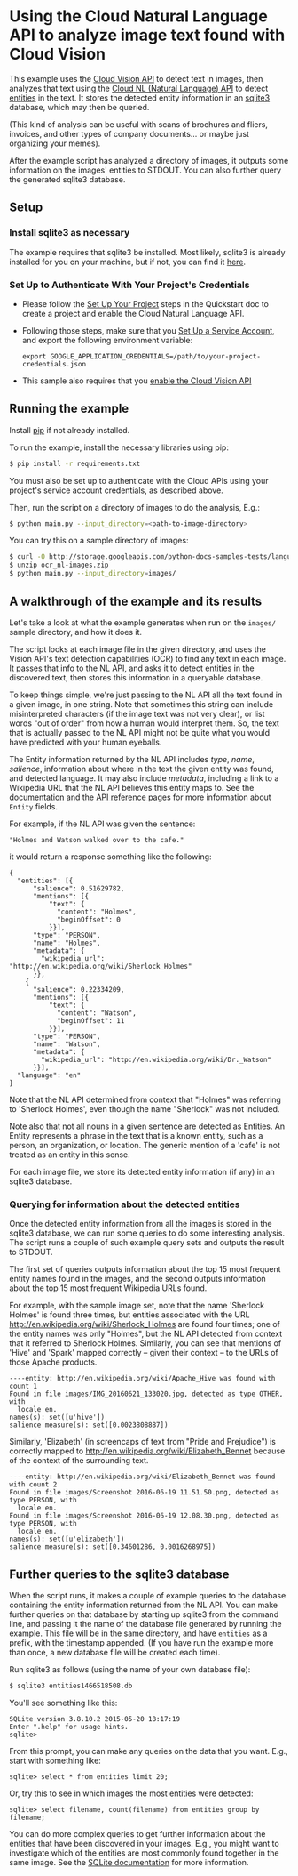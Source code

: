 
# Using the Cloud Natural Language API to analyze image text found with Cloud Vision

This example uses the [Cloud Vision API](https://cloud.google.com/vision/) to
detect text in images, then analyzes that text using the [Cloud NL (Natural
Language) API](https://cloud.google.com/natural-language/) to detect
[entities](https://cloud.google.com/natural-language/docs/basics#entity_analysis)
in the text. It stores the detected entity
information in an [sqlite3](https://www.sqlite.org) database, which may then be
queried.

(This kind of analysis can be useful with scans of brochures and fliers,
invoices, and other types of company documents... or maybe just organizing your
memes).

After the example script has analyzed a directory of images, it outputs some
information on the images' entities to STDOUT. You can also further query
the generated sqlite3 database.

## Setup

### Install sqlite3 as necessary

The example requires that sqlite3 be installed. Most likely, sqlite3 is already
installed for you on your machine, but if not, you can find it
[here](https://www.sqlite.org/download.html).

### Set Up to Authenticate With Your Project's Credentials

* Please follow the [Set Up Your Project](https://cloud.google.com/natural-language/docs/getting-started#set_up_your_project)
steps in the Quickstart doc to create a project and enable the
Cloud Natural Language API.
* Following those steps, make sure that you [Set Up a Service
  Account](https://cloud.google.com/natural-language/docs/common/auth#set_up_a_service_account),
  and export the following environment variable:

    ```
    export GOOGLE_APPLICATION_CREDENTIALS=/path/to/your-project-credentials.json
    ```
* This sample also requires that you [enable the Cloud Vision
  API](https://console.cloud.google.com/apis/api/vision.googleapis.com/overview?project=_)

## Running the example

Install [pip](https://pip.pypa.io/en/stable/installing) if not already installed.

To run the example, install the necessary libraries using pip:

```sh
$ pip install -r requirements.txt
```

You must also be set up to authenticate with the Cloud APIs using your
project's service account credentials, as described above.

Then, run the script on a directory of images to do the analysis, E.g.:

```sh
$ python main.py --input_directory=<path-to-image-directory>
```

You can try this on a sample directory of images:

```sh
$ curl -O http://storage.googleapis.com/python-docs-samples-tests/language/ocr_nl-images.zip
$ unzip ocr_nl-images.zip
$ python main.py --input_directory=images/
```

## A walkthrough of the example and its results

Let's take a look at what the example generates when run on the `images/`
sample directory, and how it does it.

The script looks at each image file in the given directory, and uses the Vision
API's text detection capabilities (OCR) to find any text in each image.  It
passes that info to the NL API, and asks it to detect [entities](xxx) in the
discovered text, then stores this information in a queryable database.

To keep things simple, we're just passing to the NL API all the text found in a
given image, in one string. Note that sometimes this string can include
misinterpreted characters (if the image text was not very clear), or list words
"out of order" from how a human would interpret them. So, the text that is
actually passed to the NL API might not be quite what you would have predicted
with your human eyeballs.

The Entity information returned by the NL API includes *type*, *name*, *salience*,
information about where in the text the given entity was found, and detected
language.  It may also include *metadata*, including a link to a Wikipedia URL
that the NL API believes this entity maps to.  See the
[documentation](https://cloud.google.com/natural-language/docs/) and the [API
reference pages](https://cloud.google.com/natural-language/reference/rest/v1beta1/Entity)
for more information about `Entity` fields.

For example, if the NL API was given the sentence:

```
"Holmes and Watson walked over to the cafe."
```

it would return a response something like the following:

```
{
  "entities": [{
      "salience": 0.51629782,
      "mentions": [{
          "text": {
            "content": "Holmes",
            "beginOffset": 0
          }}],
      "type": "PERSON",
      "name": "Holmes",
      "metadata": {
        "wikipedia_url": "http://en.wikipedia.org/wiki/Sherlock_Holmes"
      }},
    {
      "salience": 0.22334209,
      "mentions": [{
          "text": {
            "content": "Watson",
            "beginOffset": 11
          }}],
      "type": "PERSON",
      "name": "Watson",
      "metadata": {
        "wikipedia_url": "http://en.wikipedia.org/wiki/Dr._Watson"
      }}],
  "language": "en"
}
```

Note that the NL API determined from context that "Holmes" was referring to
'Sherlock Holmes', even though the name "Sherlock" was not included.

Note also that not all nouns in a given sentence are detected as Entities. An
Entity represents a phrase in the text that is a known entity, such as a person,
an organization, or location. The generic mention of a 'cafe' is not treated as
an entity in this sense.

For each image file, we store its detected entity information (if any) in an
sqlite3 database.

### Querying for information about the detected entities

Once the detected entity information from all the images is stored in the
sqlite3 database, we can run some queries to do some interesting analysis.  The
script runs a couple of such example query sets and outputs the result to STDOUT.

The first set of queries outputs information about the top 15 most frequent
entity names found in the images, and the second outputs information about the
top 15 most frequent Wikipedia URLs found.

For example, with the sample image set, note that the name 'Sherlock Holmes' is
found three times, but entities associated with the URL
http://en.wikipedia.org/wiki/Sherlock_Holmes are found four times; one of the
entity names was only "Holmes", but the NL API detected from context that it
referred to Sherlock Holmes. Similarly, you can see that mentions of 'Hive' and
'Spark' mapped correctly – given their context – to the URLs of those Apache
products.

```
----entity: http://en.wikipedia.org/wiki/Apache_Hive was found with count 1
Found in file images/IMG_20160621_133020.jpg, detected as type OTHER, with
  locale en.
names(s): set([u'hive'])
salience measure(s): set([0.0023808887])
```

Similarly, 'Elizabeth' (in screencaps of text from "Pride and Prejudice") is
correctly mapped to http://en.wikipedia.org/wiki/Elizabeth_Bennet because of the
context of the surrounding text.

```
----entity: http://en.wikipedia.org/wiki/Elizabeth_Bennet was found with count 2
Found in file images/Screenshot 2016-06-19 11.51.50.png, detected as type PERSON, with
  locale en.
Found in file images/Screenshot 2016-06-19 12.08.30.png, detected as type PERSON, with
  locale en.
names(s): set([u'elizabeth'])
salience measure(s): set([0.34601286, 0.0016268975])
```

## Further queries to the sqlite3 database

When the script runs, it makes a couple of example queries to the database
containing the entity information returned from the NL API. You can make further
queries on that database by starting up sqlite3 from the command line, and
passing it the name of the database file generated by running the example.  This
file will be in the same directory, and have `entities` as a prefix, with the
timestamp appended. (If you have run the example more than once, a new database
file will be created each time).

Run sqlite3 as follows (using the name of your own database file):

```sh
$ sqlite3 entities1466518508.db
```

You'll see something like this:

```
SQLite version 3.8.10.2 2015-05-20 18:17:19
Enter ".help" for usage hints.
sqlite>
```

From this prompt, you can make any queries on the data that you want.  E.g.,
start with something like:

```
sqlite> select * from entities limit 20;
```

Or, try this to see in which images the most entities were detected:

```
sqlite> select filename, count(filename) from entities group by filename;
```

You can do more complex queries to get further information about the entities
that have been discovered in your images.  E.g., you might want to investigate
which of the entities are most commonly found together in the same image. See
the [SQLite documentation](https://www.sqlite.org/docs.html) for more
information.


